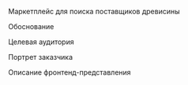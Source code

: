 Маркетплейс для поиска поставщиков древисины

Обоснование

Целевая аудитория

Портрет заказчика 

Описание фронтенд-представления